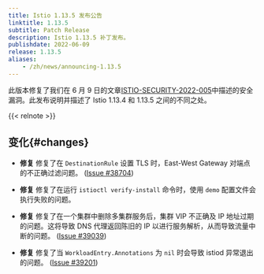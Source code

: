 ```yaml
---
title: Istio 1.13.5 发布公告
linktitle: 1.13.5
subtitle: Patch Release
description: Istio 1.13.5 补丁发布。
publishdate: 2022-06-09
release: 1.13.5
aliases:
    - /zh/news/announcing-1.13.5
---
```


此版本修复了我们在 6 月 9 日的文章[ISTIO-SECURITY-2022-005](/zh/news/security/istio-security-2022-005)中描述的安全漏洞。此发布说明并描述了 Istio 1.13.4 和 1.13.5 之间的不同之处。

{{< relnote >}}

## 变化{#changes}

- **修复** 修复了在 `DestinationRule` 设置 TLS 时，East-West Gateway 对端点的不正确过滤问题。
  ([Issue #38704](https://github.com/istio/istio/issues/38704))

- **修复** 修复了在运行 `istioctl verify-install` 命令时，使用 `demo` 配置文件会执行失败的问题。

- **修复** 修复了在一个集群中删除多集群服务后，集群 VIP 不正确及 IP 地址过期的问题。这将导致 DNS 代理返回陈旧的 IP 以进行服务解析，从而导致流量中断的问题。
  ([Issue #39039](https://github.com/istio/istio/issues/39039))

- **修复** 修复了当 `WorkloadEntry.Annotations` 为 `nil` 时会导致 istiod 异常退出的问题。
  ([Issue #39201](https://github.com/istio/istio/issues/39201))
